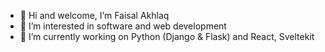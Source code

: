 - 👋 Hi and welcome, I’m Faisal Akhlaq
- 👀 I’m interested in software and web development 
- 🌱 I’m currently working on Python (Django & Flask) and React, Sveltekit

<!---
faisalakhlaq/faisalakhlaq is a ✨ special ✨ repository because its `README.md` (this file) appears on your GitHub profile.
You can click the Preview link to take a look at your changes.
--->
